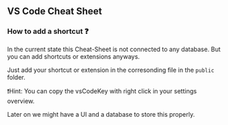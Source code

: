 ## VS Code Cheat Sheet

### How to add a shortcut ❓

In the current state this Cheat-Sheet is not connected to any database.
But you can add shortcuts or extensions anyways.

Just add your shortcut or extension in the corresonding file in the `public` folder.

❗Hint: You can copy the vsCodeKey with right click in your settings overview.

Later on we might have a UI and a database to store this properly.
